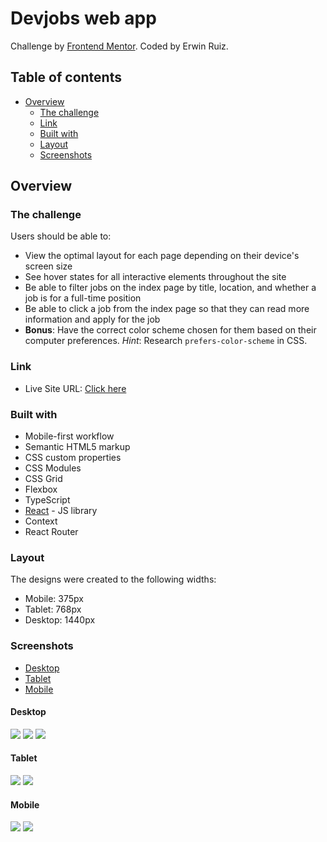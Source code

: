 # Devjobs web app

Challenge by [Frontend Mentor](https://www.frontendmentor.io?ref=challenge). Coded by Erwin Ruiz.

## Table of contents

- [Overview](#overview)
  - [The challenge](#the-challenge)
  - [Link](#link)
  - [Built with](#built-with)
  - [Layout](#layout)
  - [Screenshots](#screenshots)

## Overview

### The challenge

Users should be able to:

- View the optimal layout for each page depending on their device's screen size
- See hover states for all interactive elements throughout the site
- Be able to filter jobs on the index page by title, location, and whether a job is for a full-time position
- Be able to click a job from the index page so that they can read more information and apply for the job
- **Bonus**: Have the correct color scheme chosen for them based on their computer preferences. _Hint_: Research `prefers-color-scheme` in CSS.

### Link

- Live Site URL: [Click here](https://erwinruiz.github.io/devjobs-web-app/)

### Built with

- Mobile-first workflow
- Semantic HTML5 markup
- CSS custom properties
- CSS Modules
- CSS Grid
- Flexbox
- TypeScript
- [React](https://reactjs.org/) - JS library
- Context
- React Router

### Layout

The designs were created to the following widths:

- Mobile: 375px
- Tablet: 768px
- Desktop: 1440px

### Screenshots

- [Desktop](#desktop)
- [Tablet](#tablet)
- [Mobile](#mobile)

#### Desktop

![](./screenshots/home-page-desktop-design.png)
![](./screenshots/job-detail-page-desktop-design.png)
![](./screenshots/search-by-title-home-page-desktop-design.png)

#### Tablet

![](./screenshots/home-page-tablet-design.png)
![](./screenshots/job-detail-page-tablet-design.png)

#### Mobile

![](./screenshots/home-page-mobile-design.png)
![](./screenshots/job-detail-page-mobile-design.png)
